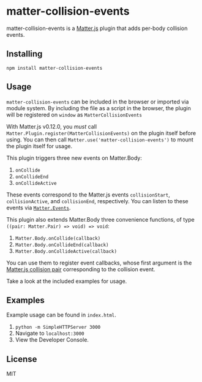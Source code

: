# matter-collision-events

matter-collision-events is a [Matter.js](https://github.com/liabru/matter-js) plugin that adds per-body collision events.

## Installing

`npm install matter-collision-events`

## Usage

`matter-collision-events` can be included in the browser or imported via module system. By including the file as a script in the browser, the plugin will be registered on `window` as `MatterCollisionEvents`

With Matter.js v0.12.0, you *must* call `Matter.Plugin.register(MatterCollisionEvents)` on the plugin itself before using. You can then call `Matter.use('matter-collision-events')` to mount the plugin itself for usage.

This plugin triggers three new events on Matter.Body:

  1. `onCollide`
  2. `onCollideEnd`
  3. `onCollideActive`

These events correspond to the Matter.js events `collisionStart`, `collisionActive`, and `collisionEnd`, respectively. You can listen to these events via [`Matter.Events`](http://brm.io/matter-js/docs/classes/Events.html#method_on).

This plugin also extends Matter.Body three convenience functions, of type `((pair: Matter.Pair) => void) => void`:

  1. `Matter.Body.onCollide(callback)`
  2. `Matter.Body.onCollideEnd(callback)`
  3. `Matter.Body.onCollideActive(callback)`

You can use them to register event callbacks, whose first argument is the [Matter.js collision pair](http://brm.io/matter-js/docs/classes/Pair.html) corresponding to the collision event.

Take a look at the included examples for usage.

## Examples

Example usage can be found in `index.html`.

1. `python -m SimpleHTTPServer 3000`
2. Navigate to `localhost:3000`
3. View the Developer Console.

## License

MIT
